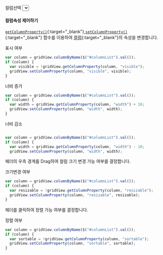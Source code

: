 컬럼선택 <select id="columnList"></select>

#### 컬럼속성 제어하기  
[`getColumnProperty()`](http://help.realgrid.com/api/GridBase/getColumnProperty/){:target="_blank"},[`setColumnProperty()`](http://help.realgrid.com/api/GridBase/setColumnProperty/){:target="_blank"} 함수를 이용하여 [컬럼](http://help.realgrid.com/api/types/DataColumn/){:target="_blank"}의 속성을 변경합니다.

<a class="btn primary small round lowercase" id="btnToggleVisible">표시 여부</a>

```js
var column = gridView.columnByName($("#columnList").val());
if (column) {
  var visible = !gridView.getColumnProperty(column, "visible");
  gridView.setColumnProperty(column, "visible", visible);
}
```

<a class="btn primary small round lowercase" id="btnIncWidth">너비 증가</a>

```js
var column = gridView.columnByName($("#columnList").val());
if (column) {
  var width = gridView.getColumnProperty(column, "width") + 10;
  gridView.setColumnProperty(column, "width", width);
}

```

<a class="btn primary small round lowercase" id="btnDecWidth">너비 감소</a>

```js

var column = gridView.columnByName($("#columnList").val());
if (column) {
  var width = gridView.getColumnProperty(column, "width") - 10;
  gridView.setColumnProperty(column, "width", width);
```

헤더의 우측 경계를 Drag하여 컬럼 크기 변경 가능 여부를 결정합니다. 

<a class="btn primary small round lowercase" id="btnToggleResizable">크기변경 여부</a>

```js
var column = gridView.columnByName($("#columnList").val());
if (column) {
  var resizable = !gridView.getColumnProperty(column, "resizable");
  gridView.setColumnProperty(column, "resizable", resizable);
}
```

헤더를 클릭하여 정렬 가능 여부를 결정합니다.

<a class="btn primary small round lowercase" id="btnToggleSortable">정렬 여부</a>

```js
var column = gridView.columnByName($("#columnList").val());
if (column) {
  var sortable = !gridView.getColumnProperty(column, "sortable");
  gridView.setColumnProperty(column, "sortable", sortable);
}
```

<script>
function createColumnList(grid) {
    var names = grid.getColumnNames();
    var list = $("#columnList");
 
    $.map(names, function (c) {
        $("<option />", { value: c, text: c }).appendTo(list);
    });
}

$("#btnToggleVisible").click(function() { 
	var column = gridView.columnByName($("#columnList").val());
	if (column) {
	    var visible = !gridView.getColumnProperty(column, "visible");
	    gridView.setColumnProperty(column, "visible", visible);
    }
});
$("#btnIncWidth").click(function() { 
    var column = gridView.columnByName($("#columnList").val());
    if (column) {
        var width = gridView.getColumnProperty(column, "width") + 10;
        gridView.setColumnProperty(column, "width", width);
    }
});
$("#btnDecWidth").click(function() { 
    var column = gridView.columnByName($("#columnList").val());
    if (column) {
        var width = gridView.getColumnProperty(column, "width") - 10;
        gridView.setColumnProperty(column, "width", width);
    }
});
$("#btnToggleResizable").click(function() { 
    var column = gridView.columnByName($("#columnList").val());
    if (column) {
        var resizable = !gridView.getColumnProperty(column, "resizable");
        gridView.setColumnProperty(column, "resizable", resizable);
    }
});
$("#btnToggleSortable").click(function() { 
    var column = gridView.columnByName($("#columnList").val());
    if (column) {
        var sortable = !gridView.getColumnProperty(column, "sortable");
        gridView.setColumnProperty(column, "sortable", sortable);
    }
});
</script>

